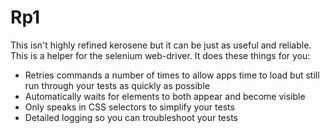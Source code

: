 # Rp1

This isn't highly refined kerosene but it can be just as useful and reliable. 
This is a helper for the selenium web-driver. It does these things for you:
- Retries commands a number of times to allow apps time to load but still run through your tests as quickly as possible
- Automatically waits for elements to both appear and become visible
- Only speaks in CSS selectors to simplify your tests
- Detailed logging so you can troubleshoot your tests

